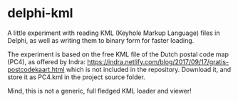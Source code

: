 # delphi-kml
A little experiment with reading KML (Keyhole Markup Language) files in Delphi, as well as writing them to binary form for faster loading.

The experiment is based on the free KML file of the Dutch postal code map (PC4), as offered by Indra:
https://indra.netlify.com/blog/2017/09/17/gratis-postcodekaart.html
which is not included in the repository. Download it, and store it as PC4.kml in the project source folder.

Mind, this is not a generic, full fledged KML loader and viewer!


